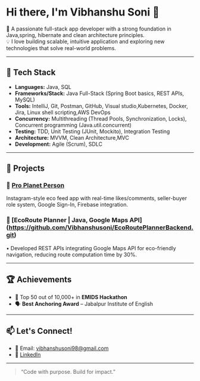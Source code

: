 
# Hi there, I'm Vibhanshu Soni 👋

🚀 A passionate full-stack app developer with a strong foundation in Java,spring, hibernate and clean architecture principles.  
💡 I love building scalable, intuitive application and exploring new technologies that solve real-world problems.

---

## 🔧 Tech Stack
- **Languages:** Java, SQL  
- **Frameworks/Stack:** Java Full-Stack (Spring Boot basics, REST APIs, MySQL)
- **Tools:** IntelliJ, Git, Postman, GitHub, Visual studio,Kubernetes, Docker, Jira, Linux shell scripting,AWS DevOps
- **Concurrency:** Multithreading (Thread Pools, Synchronization, Locks), Concurrent programming (Java.util.concurrent)
- **Testing:** TDD, Unit Testing (JUnit, Mockito), Integration Testing
- **Architecture:** MVVM, Clean Architecture,MVC  
- **Development:** Agile (Scrum), SDLC

---

## 💼 Projects

### 🌱 [Pro Planet Person](https://github.com/Vibhanshusoni/ProPlanetPerson.git)
Instagram-style eco feed app with real-time likes/comments, seller-buyer role system, Google Sign-In, Firebase integration.

### 🌱 [EcoRoute Planner | Java, Google Maps API] (https://github.com/Vibhanshusoni/EcoRoutePlannerBackend.git)
•	Developed REST APIs integrating Google Maps API for eco-friendly navigation, reducing route computation time by 30%.

---

## 🏆 Achievements
- 🥇 Top 50 out of 10,000+ in **EMIDS Hackathon**
- 🗣️ **Best Anchoring Award** – Jabalpur Institute of English

---

## 📫 Let's Connect!
- 📧 Email: [vibhanshusoni98@gmail.com](mailto:vibhanshusoniofficial@gmail.com)  
- 💼 [LinkedIn](https://www.linkedin.com/in/vibhanshusoni98/)

---

> “Code with purpose. Build for impact.”
